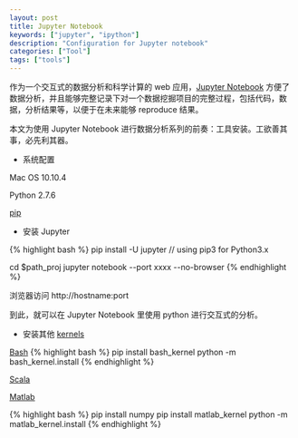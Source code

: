 ```yaml
---
layout: post
title: Jupyter Notebook
keywords: ["jupyter", "ipython"]
description: "Configuration for Jupyter notebook"
categories: ["Tool"]
tags: ["tools"]
---
```


作为一个交互式的数据分析和科学计算的 web 应用，[Jupyter Notebook](http://jupyter.readthedocs.org/en/latest/index.html) 方便了数据分析，并且能够完整记录下对一个数据挖掘项目的完整过程，包括代码，数据，分析结果等，以便于在未来能够 reproduce 结果。

本文为使用 Jupyter Notebook 进行数据分析系列的前奏：工具安装。工欲善其事，必先利其器。

- 系统配置

Mac OS 10.10.4

Python 2.7.6

[pip](https://pip.pypa.io/en/latest/installing/)

- 安装 Jupyter 

{% highlight bash %}
pip install -U jupyter  // using pip3 for Python3.x

cd $path_proj
jupyter notebook --port xxxx --no-browser
{% endhighlight %}

浏览器访问 http://hostname:port

到此，就可以在 Jupyter Notebook 里使用 python 进行交互式的分析。


- 安装其他 [kernels](https://github.com/ipython/ipython/wiki/IPython-kernels-for-other-languages)

[Bash](https://github.com/takluyver/bash_kernel)
{% highlight bash %}
pip install bash_kernel
python -m bash_kernel.install
{% endhighlight %}

[Scala](https://github.com/mattpap/IScala)


[Matlab](https://github.com/calysto/matlab_kernel)

{% highlight bash %}
pip install numpy
pip install matlab_kernel
python -m matlab_kernel.install
{% endhighlight %}


